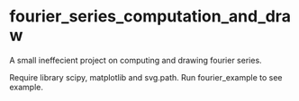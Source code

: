 # fourier_series_computation_and_draw
A small ineffecient project on computing and drawing fourier series.

Require library scipy, matplotlib and svg.path.
Run fourier_example to see example.
